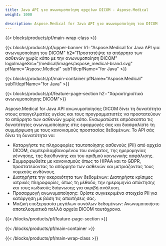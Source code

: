 ```yaml
---
title: Java API για ανωνυμοποίηση αρχείων DICOM - Aspose.Medical
weight: 1000

description: Aspose.Medical for Java API για ανωνυμοποίηση του DICOM 
---
```


{{< blocks/products/pf/main-wrap-class >}}

{{< blocks/products/pf/upper-banner h1="Aspose.Medical for Java API για ανωνυμοποίηση του DICOM" h2="Προστατέψτε το απόρρητο των ασθενών χωρίς κόπο με την ανωνυμοποίηση DICOM" logoImageSrc="/medical/images/aspose_medical-brand.svg" pfName="Aspose.Medical" subTitlepfName="for Java" >}}

{{< blocks/products/pf/main-container pfName="Aspose.Medical" subTitlepfName="for Java" >}}

{{< blocks/products/pf/feature-page-section h2="Χαρακτηριστικά ανωνυμοποίησης DICOM">}}

<p>Aspose.Medical for Java API ανωνυμοποίησης DICOM δίνει τη δυνατότητα στους επαγγελματίες υγείας και τους προγραμματιστές να προστατεύουν το απόρρητο των ασθενών χωρίς κόπο. Ενσωματώστε απρόσκοπτα τις δυνατότητες ανωνυμοποίησης στις εφαρμογές σας και διασφαλίστε τη συμμόρφωση με τους κανονισμούς προστασίας δεδομένων. Το API σάς δίνει τη δυνατότητα να:</p>

<ul>
<li>Καταργήστε τις πληροφορίες ταυτοποίησης ασθενούς (PII) από αρχεία DICOM, συμπεριλαμβανομένου του ονόματος, της ημερομηνίας γέννησης, της διεύθυνσης και του αριθμού κοινωνικής ασφάλισης.</li>
<li>Συμμορφωθείτε με κανονισμούς όπως το HIPAA και το GDPR, προστατεύοντας το απόρρητο των ασθενών και μετριάζοντας τους νομικούς κινδύνους.</li>
<li>Διατηρήστε την ακεραιότητα των δεδομένων: Διατηρήστε κρίσιμες ιατρικές πληροφορίες, όπως τη μέθοδο, την ημερομηνία απόκτησης και τους κωδικούς διάγνωσης για ακριβή ανάλυση.</li>
<li>Προσαρμογή ανωνυμοποίησης: Ορίστε συγκεκριμένα στοιχεία PII για κατάργηση με βάση τις απαιτήσεις σας.</li>
<li>Μαζική επεξεργασία μεγάλων συνόλων δεδομένων: Ανωνυμοποιήστε αποτελεσματικά πολλά αρχεία DICOM ταυτόχρονα.</li>
</ul>

{{< /blocks/products/pf/feature-page-section >}}

{{< /blocks/products/pf/main-container >}}

{{< /blocks/products/pf/main-wrap-class >}}